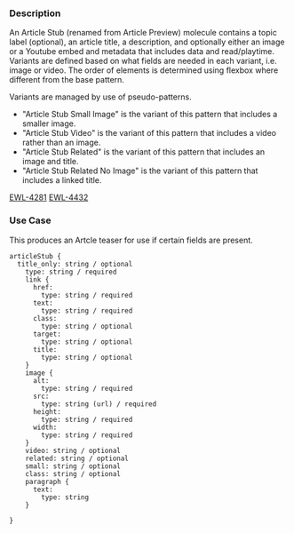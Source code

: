 ### Description
An Article Stub (renamed from Article Preview) molecule contains a topic label (optional), an article title, a description, and optionally either an image or a Youtube embed and metadata that includes data and read/playtime. Variants are defined based on what fields are needed in each variant, i.e. image or video. The order of elements is determined using flexbox where different from the base pattern.

Variants are managed by use of pseudo-patterns.

- "Article Stub Small Image" is the variant of this pattern that includes a smaller image.
- "Article Stub Video" is the variant of this pattern that includes a video rather than an image.
- "Article Stub Related" is the variant of this pattern that includes an image and title.
- "Article Stub Related No Image" is the variant of this pattern that includes a linked title.

[EWL-4281](https://issues.ama-assn.org/browse/EWL-4281)
[EWL-4432](https://issues.ama-assn.org/browse/EWL-4432)

### Use Case
This produces an Artcle teaser for use if certain fields are present.

~~~
articleStub {
  title_only: string / optional
    type: string / required
    link {
      href:
        type: string / required
      text:
        type: string / required
      class:
        type: string / optional
      target:
        type: string / optional
      title:
        type: string / optional
    }
    image {
      alt:
        type: string / required
      src:
        type: string (url) / required
      height:
        type: string / required
      width:
        type: string / required
    }
    video: string / optional
    related: string / optional
    small: string / optional
    class: string / optional
    paragraph {
      text:
        type: string
    }
    
}
~~~
